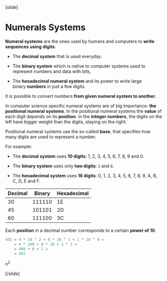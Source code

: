 [slide]
# Numerals Systems

**Numeral systems** are the ones used by humans and computers to **write sequences using digits**:

- The **decimal system** that is used everyday.

- The **binary system** which is native to computer systems used to represent numbers and data with bits, 

- The **hexadecimal numeral system** and its power to write large binary **numbers** in just a few digits. 

It is possible to convert numbers **from given numeral system to another**.

In computer science specific numeral systems are of big importance: **the positional numeral systems**. In the positional numeral systems the **value** of each digit depends on its **position**. In the **integer numbers**, the digits on the left have bigger weight than the digits, staying on the right.

Positional numeral systems use the so-called **base**, that specifies how many digits are used to represent a number. 

For example: 

- The **decimal system** uses **10 digits**: 1, 2, 3, 4, 5, 6, 7, 8, 9 and 0. 

- The **binary system** uses only **two digits**: `1` and `0`. 

- The **hexadecimal system** uses **16 digits**: 0, 1, 2, 3, 4, 5, 6, 7, 8, 9, A, B, C, D, E and F.

| Decimal | Binary | Hexadecimal |
| ------- | ------ | ----------- |
| 30 | 111110 | 1E |
| 45 | 101101 | 2D |
| 60 | 111100 | 3C |


Each **position** in a decimal number corresponds to a certain **power of 10**. 

``` java no template
401 = 4 * 10 ^ 2 + 0 * 10 ^ 1 + 1 * 10 ^ 0 = 
    = 4 * 100 + 0 * 10 + 1 * 1 = 
    = 400 + 0 + 1 =
    = 401
```


n<sup>2</sup>




[/slide]